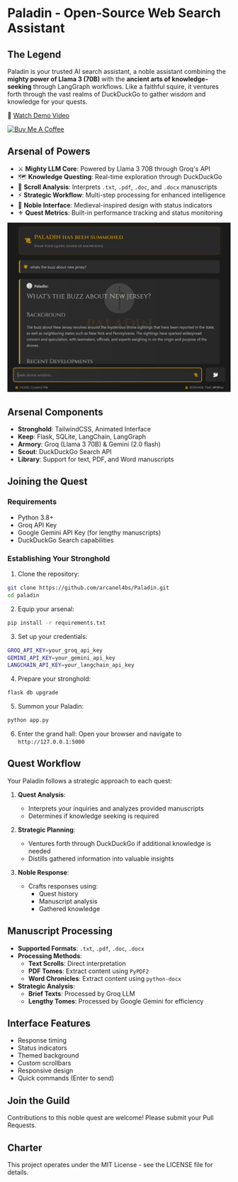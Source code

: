 # Paladin - Open-Source Web Search Assistant

## The Legend
Paladin is your trusted AI search assistant, a noble assistant combining the **mighty power of Llama 3 (70B)** with the **ancient arts of knowledge-seeking** through LangGraph workflows. Like a faithful squire, it ventures forth through the vast realms of DuckDuckGo to gather wisdom and knowledge for your quests.

🎥 [Watch Demo Video](https://youtu.be/rVNVyk0s568)

[![Buy Me A Coffee](https://img.shields.io/badge/Buy%20Me%20A%20Coffee-Support%20the%20Project-yellow?style=for-the-badge&logo=buy-me-a-coffee)](https://buymeacoffee.com/arcanel4bs)

## Arsenal of Powers
- ⚔️ **Mighty LLM Core**: Powered by Llama 3 70B through Groq's API
- 🗺️ **Knowledge Questing**: Real-time exploration through DuckDuckGo
- 📜 **Scroll Analysis**: Interprets `.txt`, `.pdf`, `.doc`, and `.docx` manuscripts
- ⚡ **Strategic Workflow**: Multi-step processing for enhanced intelligence
- 🏰 **Noble Interface**: Medieval-inspired design with status indicators
- ⚜️ **Quest Metrics**: Built-in performance tracking and status monitoring

![Paladin Interface](/public/paladin-demo.png)

## Arsenal Components
- **Stronghold**: TailwindCSS, Animated Interface
- **Keep**: Flask, SQLite, LangChain, LangGraph
- **Armory**: Groq (Llama 3 70B) & Gemini (2.0 flash)
- **Scout**: DuckDuckGo Search API
- **Library**: Support for text, PDF, and Word manuscripts

## Joining the Quest

### Requirements
- Python 3.8+
- Groq API Key
- Google Gemini API Key (for lengthy manuscripts)
- DuckDuckGo Search capabilities

### Establishing Your Stronghold
1. Clone the repository:
```bash
git clone https://github.com/arcanel4bs/Paladin.git
cd paladin
```

2. Equip your arsenal:
```bash
pip install -r requirements.txt
```

3. Set up your credentials:
```bash
GROQ_API_KEY=your_groq_api_key
GEMINI_API_KEY=your_gemini_api_key
LANGCHAIN_API_KEY=your_langchain_api_key
```

4. Prepare your stronghold:
```bash
flask db upgrade
```

5. Summon your Paladin:
```bash
python app.py
```

6. Enter the grand hall:
   Open your browser and navigate to `http://127.0.0.1:5000`

## Quest Workflow
Your Paladin follows a strategic approach to each quest:

1. **Quest Analysis**:
   - Interprets your inquiries and analyzes provided manuscripts
   - Determines if knowledge seeking is required

2. **Strategic Planning**:
   - Ventures forth through DuckDuckGo if additional knowledge is needed
   - Distills gathered information into valuable insights

3. **Noble Response**:
   - Crafts responses using:
     - Quest history
     - Manuscript analysis
     - Gathered knowledge

## Manuscript Processing

- **Supported Formats**: `.txt`, `.pdf`, `.doc`, `.docx`
- **Processing Methods**:
  - **Text Scrolls**: Direct interpretation
  - **PDF Tomes**: Extract content using `PyPDF2`
  - **Word Chronicles**: Extract content using `python-docx`
- **Strategic Analysis**:
  - **Brief Texts**: Processed by Groq LLM
  - **Lengthy Tomes**: Processed by Google Gemini for efficiency

## Interface Features
- Response timing
- Status indicators
- Themed background
- Custom scrollbars
- Responsive design
- Quick commands (Enter to send)

## Join the Guild
Contributions to this noble quest are welcome! Please submit your Pull Requests.

## Charter
This project operates under the MIT License - see the LICENSE file for details.
```






